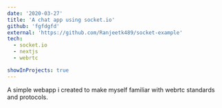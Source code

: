```yaml
---
date: '2020-03-27'
title: 'A chat app using socket.io'
github: 'fgfdgfd'
external: 'https://github.com/Ranjeetk489/socket-example'
tech:
  - socket.io
  - nextjs
  - webrtc

showInProjects: true
---
```


A simple webapp i created to make myself familiar with webrtc standards and protocols.
